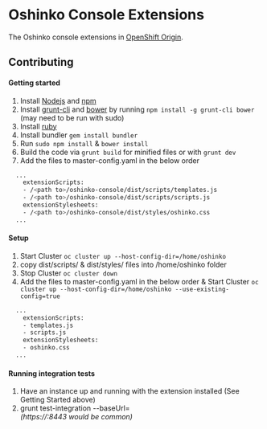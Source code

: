 Oshinko Console Extensions
==========================
The Oshinko console extensions in [OpenShift Origin](https://github.com/openshift/origin).

Contributing
------------

#### Getting started
1. Install [Nodejs](http://nodejs.org/) and [npm](https://www.npmjs.org/)
2. Install [grunt-cli](http://gruntjs.com/installing-grunt) and [bower](http://bower.io/) by running `npm install -g grunt-cli bower` (may need to be run with sudo)
3. Install [ruby](https://www.ruby-lang.org/en/)
4. Install bundler `gem install bundler`
5. Run `sudo npm install` & `bower install`
6. Build the code via `grunt build` for minified files or with `grunt dev`
7. Add the files to master-config.yaml in the below order
```sh
  ...
    extensionScripts:
    - /<path to>/oshinko-console/dist/scripts/templates.js
    - /<path to>/oshinko-console/dist/scripts/scripts.js
    extensionStylesheets:
    - /<path to>/oshinko-console/dist/styles/oshinko.css
  ...
```

#### Setup
1. Start Cluster ```oc cluster up --host-config-dir=/home/oshinko ```
2. copy dist/scripts/ & dist/styles/ files into /home/oshinko folder
3. Stop Cluster ```oc cluster down ```
4. Add the files to master-config.yaml in the below order & Start Cluster ```oc cluster up --host-config-dir=/home/oshinko --use-existing-config=true ```
```sh
  ...
    extensionScripts:
    - templates.js
    - scripts.js
    extensionStylesheets:
    - oshinko.css
  ...
```

#### Running integration tests
1.  Have an instance up and running with the extension installed (See Getting Started above)
2.  grunt test-integration --baseUrl=<address of your console>  (https://<ip address>:8443 would be common)
